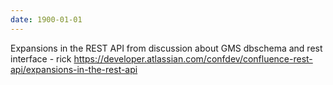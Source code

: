 ```yaml
---
date: 1900-01-01
---
```



Expansions in the REST API
from discussion about GMS dbschema and rest interface - rick
https://developer.atlassian.com/confdev/confluence-rest-api/expansions-in-the-rest-api

